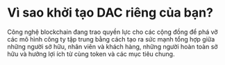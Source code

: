 **Vì sao** khởi tạo **DAC riêng** của bạn?
===

Công nghệ blockchain đang trao quyền lực cho các cộng đồng để phá vỡ các mô hình công ty tập trung bằng cách tạo ra sức mạnh tổng hợp giữa những người sở hữu, nhân viên và khách hàng, những người hoàn toàn sở hữu và hưởng lợi ích từ cùng token và các mục tiêu chung.

